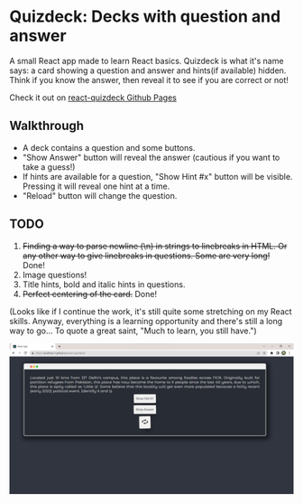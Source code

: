 # Quizdeck: Decks with question and answer

A small React app made to learn React basics. Quizdeck is what it's name says: a card showing a question and answer and hints(if available) hidden. Think if you know the answer, then reveal it to see if you are correct or not!

Check it out on [react-quizdeck Github Pages](https://pratham-t.github.io/react-quizdeck/)

## Walkthrough
- A deck contains a question and some buttons.
- "Show Answer" button will reveal the answer (cautious if you want to take a guess!)
- If hints are available for a question, "Show Hint #x" button will be visible. Pressing it will reveal one hint at a time.
- "Reload" button will change the question.

## TODO
1. ~~Finding a way to parse newline (\n) in strings to linebreaks in HTML. Or any other way to give linebreaks in questions. Some are very long!~~ Done!
2. Image questions!
3. Title hints, bold and italic hints in questions.
4. ~~Perfect centering of the card.~~ Done!

(Looks like if I continue the work, it's still quite some stretching on my React skills. Anyway, everything is a learning opportunity and there's still a long way to go... To quote a great saint, "Much to learn, you still have.")

![Looks beautiful](./ghimg/ss.jpg)